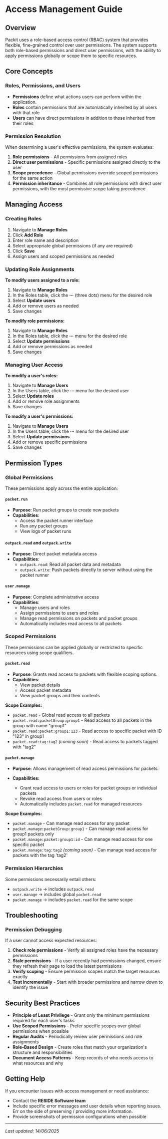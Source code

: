 # Access Management Guide

## Overview

Packit uses a role-based access control (RBAC) system that provides flexible, fine-grained control over user permissions. The system supports both role-based permissions and direct user permissions, with the ability to apply permissions globally or scope them to specific resources.

## Core Concepts

### Roles, Permissions, and Users

- **Permissions** define what actions users can perform within the application.
- **Roles** contain permissions that are automatically inherited by all users with that role
- **Users** can have direct permissions in addition to those inherited from their roles

### Permission Resolution

When determining a user's effective permissions, the system evaluates:

1. **Role permissions** - All permissions from assigned roles
1. **Direct user permissions** - Specific permissions assigned directly to the user
1. **Scope precedence** - Global permissions override scoped permissions for the same action
1. **Permission inheritance** - Combines all role permissions with direct user permissions, with the most permissive scope taking precedence

## Managing Access

### Creating Roles

1. Navigate to **Manage Roles**
1. Click **Add Role**
1. Enter role name and description
1. Select appropriate global permissions (if any are required)
1. Click **Save**
1. Assign users and scoped permissions as needed

### Updating Role Assignments

**To modify users assigned to a role:**

1. Navigate to **Manage Roles**
1. In the Roles table, click the **⋯** (three dots) menu for the desired role
1. Select **Update users**
1. Add or remove users as needed
1. Save changes

**To modify role permissions:**

1. Navigate to **Manage Roles**
1. In the Roles table, click the **⋯** menu for the desired role
1. Select **Update permissions**
1. Add or remove permissions as needed
1. Save changes

### Managing User Access

**To modify a user's roles:**

1. Navigate to **Manage Users**
1. In the Users table, click the **⋯** menu for the desired user
1. Select **Update roles**
1. Add or remove role assignments
1. Save changes

**To modify a user's permissions:**

1. Navigate to **Manage Users**
1. In the Users table, click the **⋯** menu for the desired user
1. Select **Update permissions**
1. Add or remove specific permissions
1. Save changes

## Permission Types

### Global Permissions

These permissions apply across the entire application:

#### `packet.run`

- **Purpose**: Run packet groups to create new packets
- **Capabilities**:
  - Access the packet runner interface
  - Run any packet groups
  - View logs of packet runs

#### `outpack.read` and `outpack.write`

- **Purpose**: Direct packet metadata access
- **Capabilities**:
  - `outpack.read`: Read all packet data and metadata
  - `outpack.write`: Push packets directly to server without using the packet runner

#### `user.manage`

- **Purpose**: Complete administrative access
- **Capabilities**:
  - Manage users and roles
  - Assign permissions to users and roles
  - Manage read permissions on packets and packet groups
  - Automatically includes read access to all packets

### Scoped Permissions

These permissions can be applied globally or restricted to specific resources using scope qualifiers.

#### `packet.read`

- **Purpose**: Grants read access to packets with flexible scoping options.
- **Capabilities**:
  - View packet details
  - Access packet metadata
  - View packet groups and their contents

**Scope Examples:**

- `packet.read` - Global read access to all packets
- `packet.read:packetGroup:group1` - Read access to all packets in the group with name "group1"
- `packet.read:packet:group1:123` - Read access to specific packet with ID "123" in group1
- `packet.read:tag:tag2` _(coming soon)_ - Read access to packets tagged with "tag2"

#### `packet.manage`

- **Purpose**: Allows management of read access permissions for packets.

- **Capabilities:**

  - Grant read access to users or roles for packet groups or individual packets
  - Revoke read access from users or roles
  - Automatically includes `packet.read` for managed resources

**Scope Examples:**

- `packet.manage` - Can manage read access for any packet
- `packet.manage:packetGroup:group1` - Can manage read access for group1 packets only
- `packet.manage:packet:group1:id` - Can manage read access for one specific packet
- `packet.manage:tag:tag2` _(coming soon)_ - Can manage read access for packets with the tag 'tag2'

### Permission Hierarchies

Some permissions necessarily entail others:

- `outpack.write` → includes `outpack.read`
- `user.manage` → includes global `packet.read`
- `packet.manage` → includes `packet.read` for the same scope

## Troubleshooting

### Permission Debugging

If a user cannot access expected resources:

1. **Check role permissions** - Verify all assigned roles have the necessary permissions
2. **Stale permissions** - If a user recently had permissions changed, ensure they refresh their page to load the latest permissions
3. **Verify scoping** - Ensure permission scopes match the target resources exactly
4. **Test incrementally** - Start with broader permissions and narrow down to identify the issue

## Security Best Practices

- **Principle of Least Privilege** - Grant only the minimum permissions required for each user's tasks
- **Use Scoped Permissions** - Prefer specific scopes over global permissions when possible
- **Regular Audits** - Periodically review user permissions and role assignments
- **Role-Based Design** - Create roles that match your organization's structure and responsibilities
- **Document Access Patterns** - Keep records of who needs access to what resources and why

## Getting Help

If you encounter issues with access management or need assistance:

- Contact the **RESIDE Software team**
- Include specific error messages and user details when reporting issues. Err on the side of preserving / providing more information.
- Provide screenshots of permission configurations when possible

---

_Last updated: 14/06/2025_
